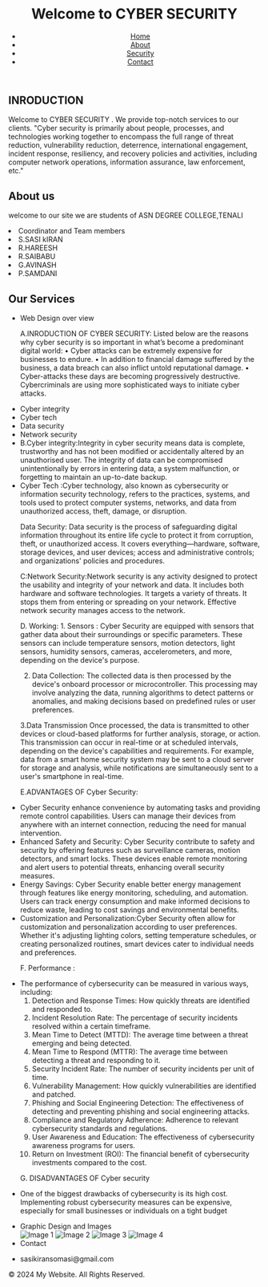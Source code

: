 <!DOCTYPE html>
<html lang="en">
<head>
    <meta charset="UTF-8">
    <meta http-equiv="X-UA-Compatible" content="IE=edge">
    <meta name="viewport" content="width=device-width, initial-scale=1.0">
    <title>SMART DEVICES</title>
</head>
<body>
    <header>
        <h1>Welcome to CYBER SECURITY</h1>
        <nav>
            <ul>
                <li><a href="#">Home</a></li>
                <li><a href="#">About</a></li>
                <li><a href="#">Security</a></li>
                <li><a href="#">Contact</a></li>
            </ul>
        </nav>
    </header>
    <main>
        <section>
            <h2>INRODUCTION</h2>
            <p>Welcome to CYBER SECURITY . We provide top-notch services to our clients.
"Cyber security is primarily about people, processes, and technologies working together to encompass the full range of threat reduction, vulnerability reduction, deterrence, international engagement, incident response, resiliency, and recovery policies and activities, including computer 
network operations, information assurance, law enforcement, etc."</p>
        </section>
<section>
<h2>About us</h2>
<p> welcome to our site we are students of ASN DEGREE COLLEGE,TENALI
      <li> Coordinator and Team members</li>
       <li>S.SASI kIRAN</li>
       <li> R.HAREESH</li>
       <li> R.SAIBABU</li>
        <li> G.AVINASH</li>
	<li>P.SAMDANI</li>
</P>
</section> 
        <section>
            <h2>Our Services</h2>
            <ul>
                <li>Web Design over view</li>
<p> A.INRODUCTION OF CYBER SECURITY:
 Listed below are the reasons why cyber security is so important in what’s become a predominant 
digital world: 
• Cyber attacks can be extremely expensive for businesses to endure. 
• In addition to financial damage suffered by the business, a data breach can also 
inflict untold reputational damage. 
• Cyber-attacks these days are becoming progressively destructive. Cybercriminals 
are using more sophisticated ways to initiate cyber attacks.
<li>Cyber integrity</li> 
<li> Cyber tech</li> 
<li> Data security</li> 
<li> Network security</li>

<li> B.Cyber integrity:Integrity in cyber security means data is complete, trustworthy and has not been modified or accidentally altered by an unauthorised user. The integrity of data can be compromised unintentionally by errors in entering data, a system malfunction, or forgetting to maintain an up-to-date backup. </li>

<li>Cyber Tech :Cyber technology, also known as cybersecurity or information security technology, refers to the practices, systems, and tools used to protect computer systems, networks, and data from unauthorized access, theft, damage, or disruption.</li>
</p>

<p>Data Security: Data security is the process of safeguarding digital information throughout its entire life cycle to protect it from corruption, theft, or unauthorized access. It covers everything—hardware, software, storage devices, and user devices; access and administrative controls; and organizations' policies and procedures.
 
</p>

<p>C:Network Security:Network security is any activity designed to protect the usability and integrity of your network and data. It includes both hardware and software technologies. It targets a variety of threats. It stops them from entering or spreading on your network. Effective network security manages access to the network.
</p>
<p>D. Working:
1. Sensors :
Cyber Security are equipped with sensors that gather data about their surroundings or specific parameters. These sensors can include temperature sensors, motion detectors, light sensors, humidity sensors, cameras, accelerometers, and more, depending on the device's purpose. 

2. Data Collection:
The collected data is then processed by the device's onboard processor or microcontroller. This processing may involve analyzing the data, running algorithms to detect patterns or anomalies, and making decisions based on predefined rules or user preferences. 

3.Data Transmission
Once processed, the data is transmitted to other devices or cloud-based platforms for further analysis, storage, or action. This transmission can occur in real-time or at scheduled intervals, depending on the device's capabilities and requirements. For example, data from a smart home security system may be sent to a cloud server for storage and analysis, while notifications are simultaneously sent to a user's smartphone in real-time.
</p>

<p>E.ADVANTAGES OF Cyber Security:

 <li>Cyber Security enhance convenience by automating tasks and providing remote control capabilities. Users can manage their devices from anywhere with an internet connection, reducing the need for manual intervention.

<li>Enhanced Safety and Security: Cyber Security contribute to safety and security by offering features such as surveillance cameras, motion detectors, and smart locks. These devices enable remote monitoring and alert users to potential threats, enhancing overall security measures.</li>

<li>Energy Savings: Cyber Security enable better energy management through features like energy monitoring, scheduling, and automation. Users can track energy consumption and make informed decisions to reduce waste, leading to cost savings and environmental benefits.</li>

<li>Customization and Personalization:Cyber Security often allow for customization and personalization according to user preferences. Whether it's adjusting lighting colors, setting temperature schedules, or creating personalized routines, smart devices cater to individual needs and preferences.</li>

</p>

<p>F. Performance :
<li>The performance of cybersecurity can be measured in various ways, including:

1. Detection and Response Times: How quickly threats are identified and responded to.
2. Incident Resolution Rate: The percentage of security incidents resolved within a certain timeframe.
3. Mean Time to Detect (MTTD): The average time between a threat emerging and being detected.
4. Mean Time to Respond (MTTR): The average time between detecting a threat and responding to it.
5. Security Incident Rate: The number of security incidents per unit of time.
6. Vulnerability Management: How quickly vulnerabilities are identified and patched.
7. Phishing and Social Engineering Detection: The effectiveness of detecting and preventing phishing and social engineering attacks.
8. Compliance and Regulatory Adherence: Adherence to relevant cybersecurity standards and regulations.
9. User Awareness and Education: The effectiveness of cybersecurity awareness programs for users.
10. Return on Investment (ROI): The financial benefit of cybersecurity investments compared to the cost.

</li>

<p>G. DISADVANTAGES OF Cyber security
<li>One of the biggest drawbacks of cybersecurity is its high cost. Implementing robust cybersecurity measures can be expensive, especially for small businesses or individuals on a tight budget</li>

</p>
<li>Graphic Design and Images</li>
<img src="image1.jpg" alt="Image 1">
    <img src="image2.jpg" alt="Image 2">
    <img src="image3.jpg" alt="Image 3">
    <img src="image4.jpg" alt="Image 4">
<li>Contact</li>
<p> <li>sasikiransomasi@gmail.com</li>
       </p>
       </ul>
        </section>
        </main>
    <footer>
        <p>&copy; 2024 My Website. All Rights Reserved.</p>
    </footer>
</body>
</html>
